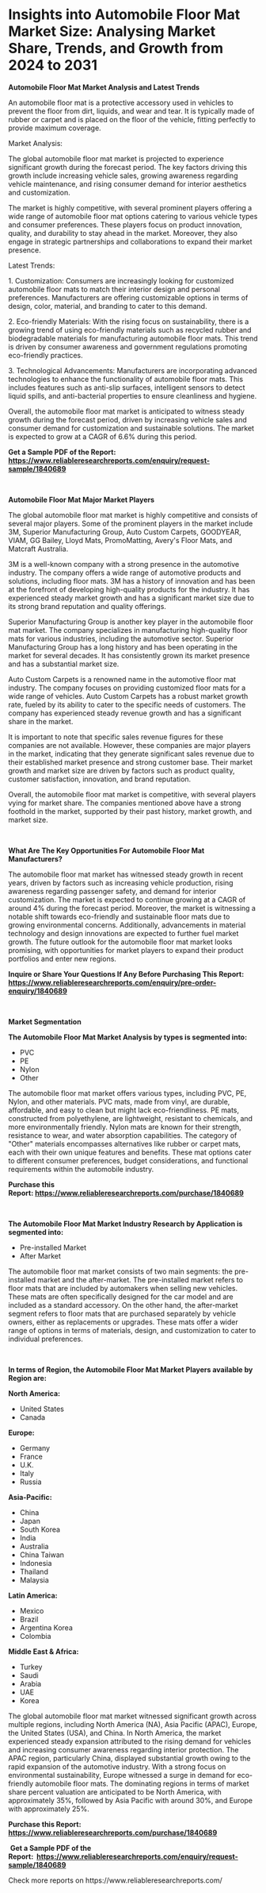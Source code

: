 <p><h1>Insights into Automobile Floor Mat Market Size: Analysing Market Share, Trends, and Growth from 2024 to 2031</h1></p><p><strong>Automobile Floor Mat Market Analysis and Latest Trends</strong></p>
<p><p>An automobile floor mat is a protective accessory used in vehicles to prevent the floor from dirt, liquids, and wear and tear. It is typically made of rubber or carpet and is placed on the floor of the vehicle, fitting perfectly to provide maximum coverage.</p><p>Market Analysis:</p><p>The global automobile floor mat market is projected to experience significant growth during the forecast period. The key factors driving this growth include increasing vehicle sales, growing awareness regarding vehicle maintenance, and rising consumer demand for interior aesthetics and customization.</p><p>The market is highly competitive, with several prominent players offering a wide range of automobile floor mat options catering to various vehicle types and consumer preferences. These players focus on product innovation, quality, and durability to stay ahead in the market. Moreover, they also engage in strategic partnerships and collaborations to expand their market presence.</p><p>Latest Trends:</p><p>1. Customization: Consumers are increasingly looking for customized automobile floor mats to match their interior design and personal preferences. Manufacturers are offering customizable options in terms of design, color, material, and branding to cater to this demand.</p><p>2. Eco-friendly Materials: With the rising focus on sustainability, there is a growing trend of using eco-friendly materials such as recycled rubber and biodegradable materials for manufacturing automobile floor mats. This trend is driven by consumer awareness and government regulations promoting eco-friendly practices.</p><p>3. Technological Advancements: Manufacturers are incorporating advanced technologies to enhance the functionality of automobile floor mats. This includes features such as anti-slip surfaces, intelligent sensors to detect liquid spills, and anti-bacterial properties to ensure cleanliness and hygiene.</p><p>Overall, the automobile floor mat market is anticipated to witness steady growth during the forecast period, driven by increasing vehicle sales and consumer demand for customization and sustainable solutions. The market is expected to grow at a CAGR of 6.6% during this period.</p></p>
<p><strong>Get a Sample PDF of the Report:&nbsp; <a href="https://www.reliableresearchreports.com/enquiry/request-sample/1840689">https://www.reliableresearchreports.com/enquiry/request-sample/1840689</a></strong></p>
<p>&nbsp;</p>
<p><strong>Automobile Floor Mat Major Market Players</strong></p>
<p><p>The global automobile floor mat market is highly competitive and consists of several major players. Some of the prominent players in the market include 3M, Superior Manufacturing Group, Auto Custom Carpets, GOODYEAR, VIAM, GG Bailey, Lloyd Mats, PromoMatting, Avery's Floor Mats, and Matcraft Australia.</p><p>3M is a well-known company with a strong presence in the automotive industry. The company offers a wide range of automotive products and solutions, including floor mats. 3M has a history of innovation and has been at the forefront of developing high-quality products for the industry. It has experienced steady market growth and has a significant market size due to its strong brand reputation and quality offerings.</p><p>Superior Manufacturing Group is another key player in the automobile floor mat market. The company specializes in manufacturing high-quality floor mats for various industries, including the automotive sector. Superior Manufacturing Group has a long history and has been operating in the market for several decades. It has consistently grown its market presence and has a substantial market size.</p><p>Auto Custom Carpets is a renowned name in the automotive floor mat industry. The company focuses on providing customized floor mats for a wide range of vehicles. Auto Custom Carpets has a robust market growth rate, fueled by its ability to cater to the specific needs of customers. The company has experienced steady revenue growth and has a significant share in the market.</p><p>It is important to note that specific sales revenue figures for these companies are not available. However, these companies are major players in the market, indicating that they generate significant sales revenue due to their established market presence and strong customer base. Their market growth and market size are driven by factors such as product quality, customer satisfaction, innovation, and brand reputation.</p><p>Overall, the automobile floor mat market is competitive, with several players vying for market share. The companies mentioned above have a strong foothold in the market, supported by their past history, market growth, and market size.</p></p>
<p>&nbsp;</p>
<p><strong>What Are The Key Opportunities For Automobile Floor Mat Manufacturers?</strong></p>
<p><p>The automobile floor mat market has witnessed steady growth in recent years, driven by factors such as increasing vehicle production, rising awareness regarding passenger safety, and demand for interior customization. The market is expected to continue growing at a CAGR of around 4% during the forecast period. Moreover, the market is witnessing a notable shift towards eco-friendly and sustainable floor mats due to growing environmental concerns. Additionally, advancements in material technology and design innovations are expected to further fuel market growth. The future outlook for the automobile floor mat market looks promising, with opportunities for market players to expand their product portfolios and enter new regions.</p></p>
<p><strong>Inquire or Share Your Questions If Any Before Purchasing This Report: <a href="https://www.reliableresearchreports.com/enquiry/pre-order-enquiry/1840689">https://www.reliableresearchreports.com/enquiry/pre-order-enquiry/1840689</a></strong></p>
<p>&nbsp;</p>
<p><strong>Market Segmentation</strong></p>
<p><strong>The Automobile Floor Mat Market Analysis by types is segmented into:</strong></p>
<p><ul><li>PVC</li><li>PE</li><li>Nylon</li><li>Other</li></ul></p>
<p><p>The automobile floor mat market offers various types, including PVC, PE, Nylon, and other materials. PVC mats, made from vinyl, are durable, affordable, and easy to clean but might lack eco-friendliness. PE mats, constructed from polyethylene, are lightweight, resistant to chemicals, and more environmentally friendly. Nylon mats are known for their strength, resistance to wear, and water absorption capabilities. The category of "Other" materials encompasses alternatives like rubber or carpet mats, each with their own unique features and benefits. These mat options cater to different consumer preferences, budget considerations, and functional requirements within the automobile industry.</p></p>
<p><strong>Purchase this Report:&nbsp;<a href="https://www.reliableresearchreports.com/purchase/1840689">https://www.reliableresearchreports.com/purchase/1840689</a></strong></p>
<p>&nbsp;</p>
<p><strong>The Automobile Floor Mat Market Industry Research by Application is segmented into:</strong></p>
<p><ul><li>Pre-installed Market</li><li>After Market</li></ul></p>
<p><p>The automobile floor mat market consists of two main segments: the pre-installed market and the after-market. The pre-installed market refers to floor mats that are included by automakers when selling new vehicles. These mats are often specifically designed for the car model and are included as a standard accessory. On the other hand, the after-market segment refers to floor mats that are purchased separately by vehicle owners, either as replacements or upgrades. These mats offer a wider range of options in terms of materials, design, and customization to cater to individual preferences.</p></p>
<p>&nbsp;</p>
<p><strong>In terms of Region, the Automobile Floor Mat Market Players available by Region are:</strong></p>
<p>
    <p> <strong> North America: </strong>
        <ul>
            <li>United States</li>
            <li>Canada</li>
        </ul>
        </p> 
    <p> <strong> Europe: </strong>
        <ul>
            <li>Germany</li>
            <li>France</li>
            <li>U.K.</li>
            <li>Italy</li>
            <li>Russia</li>
        </ul>
        </p> 
    <p> <strong> Asia-Pacific: </strong>
        <ul>
            <li>China</li>
            <li>Japan</li>
            <li>South Korea</li>
            <li>India</li>
            <li>Australia</li>
            <li>China Taiwan</li>
            <li>Indonesia</li>
            <li>Thailand</li>
            <li>Malaysia</li>
        </ul>
        </p> 
    <p> <strong> Latin America: </strong>
        <ul>
            <li>Mexico</li>
            <li>Brazil</li>
            <li>Argentina Korea</li>
            <li>Colombia</li>
        </ul>
        </p> 
    <p> <strong> Middle East & Africa: </strong>
        <ul>
            <li>Turkey</li>
            <li>Saudi</li>
            <li>Arabia</li>
            <li>UAE</li>
            <li>Korea</li>
        </ul>
    </p>
    </p>
<p><p>The global automobile floor mat market witnessed significant growth across multiple regions, including North America (NA), Asia Pacific (APAC), Europe, the United States (USA), and China. In North America, the market experienced steady expansion attributed to the rising demand for vehicles and increasing consumer awareness regarding interior protection. The APAC region, particularly China, displayed substantial growth owing to the rapid expansion of the automotive industry. With a strong focus on environmental sustainability, Europe witnessed a surge in demand for eco-friendly automobile floor mats. The dominating regions in terms of market share percent valuation are anticipated to be North America, with approximately 35%, followed by Asia Pacific with around 30%, and Europe with approximately 25%.</p></p>
<p><strong>Purchase this Report: <a href="https://www.reliableresearchreports.com/purchase/1840689">https://www.reliableresearchreports.com/purchase/1840689</a></strong></p>
<p>&nbsp;<strong>Get a Sample PDF of the Report:&nbsp;&nbsp;<a href="https://www.reliableresearchreports.com/enquiry/request-sample/1840689">https://www.reliableresearchreports.com/enquiry/request-sample/1840689</a></strong></p>
<p><strong></strong></p>
<p>Check more reports on https://www.reliableresearchreports.com/</p>